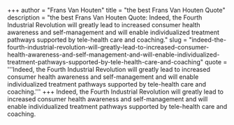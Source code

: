 +++
author = "Frans Van Houten"
title = "the best Frans Van Houten Quote"
description = "the best Frans Van Houten Quote: Indeed, the Fourth Industrial Revolution will greatly lead to increased consumer health awareness and self-management and will enable individualized treatment pathways supported by tele-health care and coaching."
slug = "indeed-the-fourth-industrial-revolution-will-greatly-lead-to-increased-consumer-health-awareness-and-self-management-and-will-enable-individualized-treatment-pathways-supported-by-tele-health-care-and-coaching"
quote = '''Indeed, the Fourth Industrial Revolution will greatly lead to increased consumer health awareness and self-management and will enable individualized treatment pathways supported by tele-health care and coaching.'''
+++
Indeed, the Fourth Industrial Revolution will greatly lead to increased consumer health awareness and self-management and will enable individualized treatment pathways supported by tele-health care and coaching.
